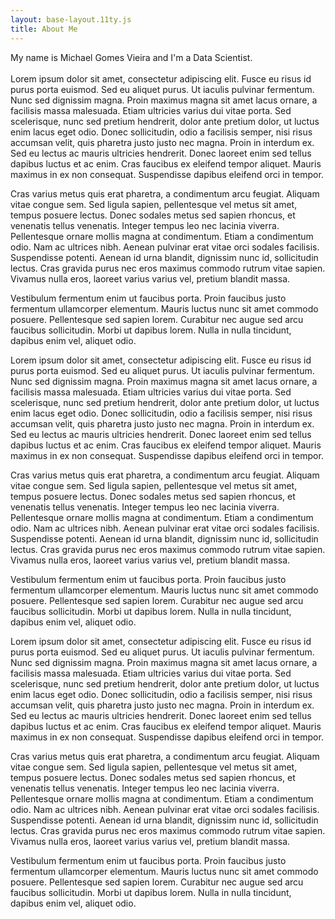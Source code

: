 ```yaml
---
layout: base-layout.11ty.js
title: About Me
---
```

My name is Michael Gomes Vieira and I'm a Data Scientist.  
<br>
Lorem ipsum dolor sit amet, consectetur adipiscing elit. Fusce eu risus id purus porta euismod. Sed eu aliquet purus. Ut iaculis pulvinar fermentum. Nunc sed dignissim magna. Proin maximus magna sit amet lacus ornare, a facilisis massa malesuada. Etiam ultricies varius dui vitae porta. Sed scelerisque, nunc sed pretium hendrerit, dolor ante pretium dolor, ut luctus enim lacus eget odio. Donec sollicitudin, odio a facilisis semper, nisi risus accumsan velit, quis pharetra justo justo nec magna. Proin in interdum ex. Sed eu lectus ac mauris ultricies hendrerit. Donec laoreet enim sed tellus dapibus luctus et ac enim. Cras faucibus ex eleifend tempor aliquet. Mauris maximus in ex non consequat. Suspendisse dapibus eleifend orci in tempor.

Cras varius metus quis erat pharetra, a condimentum arcu feugiat. Aliquam vitae congue sem. Sed ligula sapien, pellentesque vel metus sit amet, tempus posuere lectus. Donec sodales metus sed sapien rhoncus, et venenatis tellus venenatis. Integer tempus leo nec lacinia viverra. Pellentesque ornare mollis magna at condimentum. Etiam a condimentum odio. Nam ac ultrices nibh. Aenean pulvinar erat vitae orci sodales facilisis. Suspendisse potenti. Aenean id urna blandit, dignissim nunc id, sollicitudin lectus. Cras gravida purus nec eros maximus commodo rutrum vitae sapien. Vivamus nulla eros, laoreet varius varius vel, pretium blandit massa.

Vestibulum fermentum enim ut faucibus porta. Proin faucibus justo fermentum ullamcorper elementum. Mauris luctus nunc sit amet commodo posuere. Pellentesque sed sapien lorem. Curabitur nec augue sed arcu faucibus sollicitudin. Morbi ut dapibus lorem. Nulla in nulla tincidunt, dapibus enim vel, aliquet odio.

Lorem ipsum dolor sit amet, consectetur adipiscing elit. Fusce eu risus id purus porta euismod. Sed eu aliquet purus. Ut iaculis pulvinar fermentum. Nunc sed dignissim magna. Proin maximus magna sit amet lacus ornare, a facilisis massa malesuada. Etiam ultricies varius dui vitae porta. Sed scelerisque, nunc sed pretium hendrerit, dolor ante pretium dolor, ut luctus enim lacus eget odio. Donec sollicitudin, odio a facilisis semper, nisi risus accumsan velit, quis pharetra justo justo nec magna. Proin in interdum ex. Sed eu lectus ac mauris ultricies hendrerit. Donec laoreet enim sed tellus dapibus luctus et ac enim. Cras faucibus ex eleifend tempor aliquet. Mauris maximus in ex non consequat. Suspendisse dapibus eleifend orci in tempor.

Cras varius metus quis erat pharetra, a condimentum arcu feugiat. Aliquam vitae congue sem. Sed ligula sapien, pellentesque vel metus sit amet, tempus posuere lectus. Donec sodales metus sed sapien rhoncus, et venenatis tellus venenatis. Integer tempus leo nec lacinia viverra. Pellentesque ornare mollis magna at condimentum. Etiam a condimentum odio. Nam ac ultrices nibh. Aenean pulvinar erat vitae orci sodales facilisis. Suspendisse potenti. Aenean id urna blandit, dignissim nunc id, sollicitudin lectus. Cras gravida purus nec eros maximus commodo rutrum vitae sapien. Vivamus nulla eros, laoreet varius varius vel, pretium blandit massa.

Vestibulum fermentum enim ut faucibus porta. Proin faucibus justo fermentum ullamcorper elementum. Mauris luctus nunc sit amet commodo posuere. Pellentesque sed sapien lorem. Curabitur nec augue sed arcu faucibus sollicitudin. Morbi ut dapibus lorem. Nulla in nulla tincidunt, dapibus enim vel, aliquet odio.

Lorem ipsum dolor sit amet, consectetur adipiscing elit. Fusce eu risus id purus porta euismod. Sed eu aliquet purus. Ut iaculis pulvinar fermentum. Nunc sed dignissim magna. Proin maximus magna sit amet lacus ornare, a facilisis massa malesuada. Etiam ultricies varius dui vitae porta. Sed scelerisque, nunc sed pretium hendrerit, dolor ante pretium dolor, ut luctus enim lacus eget odio. Donec sollicitudin, odio a facilisis semper, nisi risus accumsan velit, quis pharetra justo justo nec magna. Proin in interdum ex. Sed eu lectus ac mauris ultricies hendrerit. Donec laoreet enim sed tellus dapibus luctus et ac enim. Cras faucibus ex eleifend tempor aliquet. Mauris maximus in ex non consequat. Suspendisse dapibus eleifend orci in tempor.

Cras varius metus quis erat pharetra, a condimentum arcu feugiat. Aliquam vitae congue sem. Sed ligula sapien, pellentesque vel metus sit amet, tempus posuere lectus. Donec sodales metus sed sapien rhoncus, et venenatis tellus venenatis. Integer tempus leo nec lacinia viverra. Pellentesque ornare mollis magna at condimentum. Etiam a condimentum odio. Nam ac ultrices nibh. Aenean pulvinar erat vitae orci sodales facilisis. Suspendisse potenti. Aenean id urna blandit, dignissim nunc id, sollicitudin lectus. Cras gravida purus nec eros maximus commodo rutrum vitae sapien. Vivamus nulla eros, laoreet varius varius vel, pretium blandit massa.

Vestibulum fermentum enim ut faucibus porta. Proin faucibus justo fermentum ullamcorper elementum. Mauris luctus nunc sit amet commodo posuere. Pellentesque sed sapien lorem. Curabitur nec augue sed arcu faucibus sollicitudin. Morbi ut dapibus lorem. Nulla in nulla tincidunt, dapibus enim vel, aliquet odio.